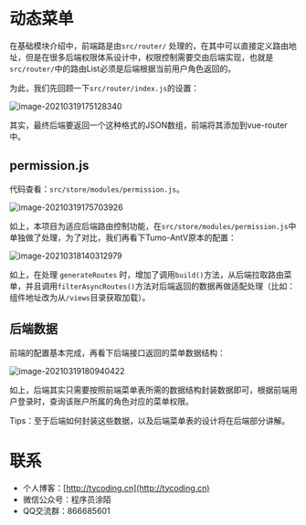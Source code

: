 # 动态菜单

在基础模块介绍中，前端路是由`src/router/` 处理的，在其中可以直接定义路由地址，但是在很多后端权限体系设计中，权限控制需要交由后端实现，也就是`src/router/`中的路由List必须是后端根据当前用户角色返回的。

为此，我们先回顾一下`src/router/index.js`的设置：

![image-20210319175128340](http://tycoding.cn/imgs/20210319175128.png)

其实，最终后端要返回一个这种格式的JSON数组，前端将其添加到vue-router中。

## permission.js

代码查看：`src/store/modules/permission.js`。

![image-20210319175703926](http://tycoding.cn/imgs/20210319175704.png)

如上，本项目为适应后端路由控制功能，在`src/store/modules/permission.js`中单独做了处理，为了对比，我们再看下Tumo-AntV原本的配置：

![image-20210318140312979](http://tycoding.cn/imgs/20210318140313.png)

如上，在处理 `generateRoutes` 时，增加了调用`build()`方法，从后端拉取路由菜单，并且调用`filterAsyncRoutes()`方法对后端返回的数据再做适配处理（比如：组件地址改为从`/views`目录获取加载）。

## 后端数据

前端的配置基本完成，再看下后端接口返回的菜单数据结构：

![image-20210319180940422](http://tycoding.cn/imgs/20210319180940.png)

如上，后端其实只需要按照前端菜单表所需的数据结构封装数据即可，根据前端用户登录时，查询该账户所属的角色对应的菜单权限。

Tips：至于后端如何封装这些数据，以及后端菜单表的设计将在后端部分讲解。

# 联系

- 个人博客：[http://tycoding.cn](http://tycoding.cn)
- 微信公众号：程序员涂陌
- QQ交流群：866685601
